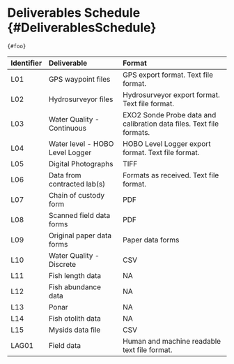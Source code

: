 # Deliverables Schedule {#DeliverablesSchedule}

```         
{#foo}
```

| Identifier | Deliverable | Format |
|:----------------|:----------------|:-------------------------------------|
| L01 | GPS waypoint files | GPS export format. Text file format. |
| L02 | Hydrosurveyor files | Hydrosurveyor export format. Text file format. |
| L03 | Water Quality - Continuous | EXO2 Sonde Probe data and calibration data files. Text file formats. |
| L04 | Water level - HOBO Level Logger | HOBO Level Logger export format. Text file format. |
| L05 | Digital Photographs | TIFF |
| L06 | Data from contracted lab(s) | Formats as received. Text file format. |
| L07 | Chain of custody form | PDF |
| L08 | Scanned field data forms | PDF |
| L09 | Original paper data forms | Paper data forms |
| L10 | Water Quality - Discrete | CSV |
| L11 | Fish length data | NA |
| L12 | Fish abundance data | NA |
| L13 | Ponar | NA |
| L14 | Fish otolith data | NA |
| L15 | Mysids data file | CSV |
| LAG01 | Field data | Human and machine readable text file format. |
